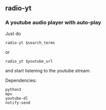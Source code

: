 ## radio-yt
### A youtube audio player with auto-play

Just do
```
radio-yt $search_terms
```
or
```
radio_yt $youtube_url
```
and start listening to the youtube stream.

Dependencies:
```
python3
mpv
youtube-dl
notify-send
```

